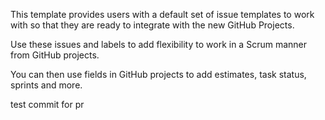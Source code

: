 This template provides users with a default set of issue templates to work with so that they are ready to integrate with the new GitHub Projects.

Use these issues and labels to add flexibility to work in a Scrum manner from GitHub projects.

You can then use fields in GitHub projects to add estimates, task status, sprints and more.

test commit for pr
